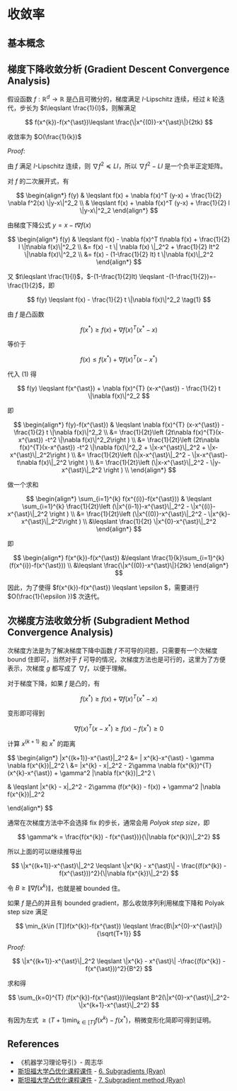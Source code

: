 # 收敛率

## 基本概念


## 梯度下降收敛分析 (Gradient Descent Convergence Analysis)

假设函数 $f: \mathbb{R}^{d}\to \mathbb{R}$ 是凸且可微分的，梯度满足 $l$-Lipschitz 连续，经过 $k$ 轮迭代，步长为 $t\leqslant \frac{1}{l}$，则解满足

$$
f(x^{k})-f(x^{\ast})\leqslant \frac{\|x^{(0)}-x^{\ast}\|}{2tk}
$$

收敛率为 $O(\frac{1}{k})$

*Proof*:

由 $f$ 满足 $l$-Lipschitz 连续，则 $\nabla f^{2} \preceq LI$，所以 $\nabla f^2 - LI$ 是一个负半正定矩阵。

对 $f$ 的二次展开式，有

$$
\begin{align*}
f(y) & \leqslant f(x) + \nabla f(x)^T (y-x) + \frac{1}{2} \nabla f^2(x) \|y-x\|^2_2 \\
& \leqslant f(x) + \nabla f(x)^T (y-x) + \frac{1}{2} l \|y-x\|^2_2
\end{align*}
$$

由梯度下降公式 $y=x - t\nabla f(x)$

$$
\begin{align*}
f(y) & \leqslant f(x) - \nabla f(x)^T t\nabla f(x) + \frac{1}{2} l \|t\nabla f(x)\|^2_2 \\
&= f(x) - t \| \nabla f(x) \|_2^2 + \frac{1}{2} lt^2 \|\nabla f(x)\|^2_2 \\
&= f(x) - (1-\frac{1}{2} lt) t \|\nabla f(x)\|_2^2
\end{align*}
$$

又 $t\leqslant \frac{1}{l}$，$-(1-\frac{1}{2}lt) \leqslant -(1-\frac{1}{2})=-\frac{1}{2}$，即

$$
f(y) \leqslant f(x) - \frac{1}{2} t \|\nabla f(x)\|^2_2
\tag{1}
$$

由 $f$ 是凸函数

$$
f(x^{\ast}) \geqslant f(x) + \nabla f(x)^{T} (x^{\ast}-x)  
$$

等价于 

$$
f(x) \leqslant f(x^{\ast}) + \nabla f(x)^{T} (x-x^{\ast})
$$

代入 $(1)$ 得

$$
f(y) \leqslant f(x^{\ast}) + \nabla f(x)^{T} (x-x^{\ast}) - \frac{1}{2} t \|\nabla f(x)\|^2_2
$$

即

$$
\begin{align*}
f(y)-f(x^{\ast}) & \leqslant \nabla f(x)^{T} (x-x^{\ast}) - \frac{1}{2} t \|\nabla f(x)\|^2_2 \\
&= \frac{1}{2t}\left (2t\nabla f(x)^{T}(x-x^{\ast}) -t^2 \|\nabla f(x)\|^2_2\right ) \\
&= \frac{1}{2t}\left (2t\nabla f(x)^{T}(x-x^{\ast}) -t^2 \|\nabla f(x)\|^2_2 + \|x-x^{\ast}\|_2^2 + \|x-x^{\ast}\|_2^2\right ) \\
&= \frac{1}{2t}\left (\|x-x^{\ast}\|_2^2 - \|x-x^{\ast}-t\nabla f(x)\|_2^2 \right ) \\
&= \frac{1}{2t}\left (\|x-x^{\ast}\|_2^2 - \|y-x^{\ast}\|_2^2 \right ) \\
\end{align*}
$$

做一个求和

$$
\begin{align*}
\sum_{i=1}^{k} f(x^{(i)}-f(x^{\ast})) & \leqslant \sum_{i=1}^{k} \frac{1}{2t}\left (\|x^{(i-1)}-x^{\ast}\|_2^2 - \|x^{(i)}-x^{\ast}\|_2^2 \right ) \\
&= \frac{1}{2t}\left (\|x^{(0)}-x^{\ast}\|_2^2 - \|x^{k}-x^{\ast}\|_2^2\right ) \\
&\leqslant  \frac{1}{2t} \|x^{0}-x^{\ast}\|_2^2
\end{align*}
$$

即

$$
\begin{align*}
f(x^{k})-f(x^{\ast}) &\leqslant \frac{1}{k}\sum_{i=1}^{k} (f(x^{i})-f(x^{\ast})) \\
&\leqslant \frac{\|x^{(0)}-x^{\ast}\|}{2tk} 
\end{align*}
$$


因此，为了使得 $f(x^{k})-f(x^{\ast}) \leqslant \epsilon $，需要进行 $O(\frac{1}{\epsilon })$ 次迭代。

## 次梯度方法收敛分析 (Subgradient Method Convergence Analysis)

次梯度方法是为了解决梯度下降中函数 $f$ 不可导的问题，只需要有一个次梯度 bound 住即可，当然对于 $f$ 可导的情况，次梯度方法也是可行的，这里为了方便表示，次梯度 $g$ 都写成了 $\nabla f$，以便于理解。

对于梯度下降，如果 $f$ 是凸的，有

$$
f(x^{\ast}) \geqslant f(x) + \nabla f(x)^{T} (x^{\ast}-x)
$$

变形即可得到

$$
\nabla f(x)^{T} (x-x^{\ast}) \geqslant f(x) - f(x^{\ast}) \geqslant 0
$$

计算 $x^{(k+1)}$ 和 $x^{\ast}$ 的距离

$$
\begin{align*}
\|x^{(k+1)}-x^{\ast}\|_2^2 &= \| x^{k}-x^{\ast} - \gamma \nabla f(x^{k})\|_2^2 \\
&= \|x^{k} - x\|_2^2 - 2\gamma \nabla f(x^{k})^{T}(x^{k}-x^{\ast}) + \gamma^2 \|\nabla f(x^{k})\|_2^2 \\

& \leqslant \|x^{k} - x\|_2^2 - 2\gamma (f(x^{k}) - f(x)) + \gamma^2 \|\nabla f(x^{k})\|_2^2

\end{align*}
$$

通常在次梯度方法中不会选择 fix 的步长，通常会用 
*Polyak step size*，即

$$
\gamma^k = \frac{f(x^{k}) - f(x^{\ast})}{\|\nabla f(x^{k})\|_2^2}
$$

所以上面的可以继续推导出

$$
\|x^{(k+1)}-x^{\ast}\|_2^2 \leqslant \|x^{k} - x^{\ast}\| - \frac{(f(x^{k}) - f(x^{\ast}))^2}{\|\nabla f(x^{k})\|_2^2}
$$

令 $B \geqslant \|\nabla f(x^{k})\|$，也就是被 bounded 住。

如果 $f$ 是凸的并且有 bounded gradient，那么收敛序列利用梯度下降和 Polyak step size 满足

$$
\min_{k\in [T]}f(x^{k})-f(x^{\ast}) \leqslant \frac{B\|x^{0}-x^{\ast}\|}{\sqrt{T+1}}
$$

*Proof:*

$$
\|x^{(k+1)}-x^{\ast}\|_2^2 \leqslant \|x^{k} - x^{\ast}\| -\frac{(f(x^{k}) - f(x^{\ast}))^2}{B^2}
$$

求和得

$$
\sum_{k=0}^{T} (f(x^{k})-f(x^{\ast}))\leqslant B^2(\|x^{0}-x^{\ast}\|_2^2-\|x^{k+1}-x^{\ast}\|_2^2)
$$

有因为左式 $\geqslant (T+1) \min_{k\in[T]} f(x^{k})-f(x^{\ast})$，稍微变形化简即可得到证明。

## References

- 《机器学习理论导引》- 周志华
- [斯坦福大学凸优化课程课件](https://www.stat.cmu.edu/~ryantibs/convexopt-F13/) - [6. Subgradients (Ryan)](https://www.stat.cmu.edu/~ryantibs/convexopt-F13/scribes/lec6.pdf)
- [斯坦福大学凸优化课程课件](https://www.stat.cmu.edu/~ryantibs/convexopt-F13/) - [7. Subgradient method (Ryan)](https://www.stat.cmu.edu/~ryantibs/convexopt-F13/scribes/lec7.pdf)